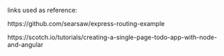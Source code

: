 links used as reference:
<p>https://github.com/searsaw/express-routing-example </p>
<p>https://scotch.io/tutorials/creating-a-single-page-todo-app-with-node-and-angular</p>
